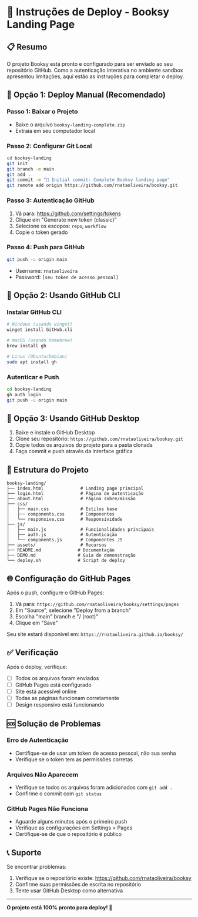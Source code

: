 # 🚀 Instruções de Deploy - Booksy Landing Page

## 📋 Resumo

O projeto Booksy está pronto e configurado para ser enviado ao seu repositório GitHub. Como a autenticação interativa no ambiente sandbox apresentou limitações, aqui estão as instruções para completar o deploy.

## 🔧 Opção 1: Deploy Manual (Recomendado)

### Passo 1: Baixar o Projeto
- Baixe o arquivo `booksy-landing-complete.zip` 
- Extraia em seu computador local

### Passo 2: Configurar Git Local
```bash
cd booksy-landing
git init
git branch -m main
git add .
git commit -m "🚀 Initial commit: Complete Booksy landing page"
git remote add origin https://github.com/rnataoliveira/booksy.git
```

### Passo 3: Autenticação GitHub
1. Vá para: https://github.com/settings/tokens
2. Clique em "Generate new token (classic)"
3. Selecione os escopos: `repo`, `workflow`
4. Copie o token gerado

### Passo 4: Push para GitHub
```bash
git push -u origin main
```
- Username: `rnataoliveira`
- Password: `[seu token de acesso pessoal]`

## 🔧 Opção 2: Usando GitHub CLI

### Instalar GitHub CLI
```bash
# Windows (usando winget)
winget install GitHub.cli

# macOS (usando Homebrew)
brew install gh

# Linux (Ubuntu/Debian)
sudo apt install gh
```

### Autenticar e Push
```bash
cd booksy-landing
gh auth login
git push -u origin main
```

## 🔧 Opção 3: Usando GitHub Desktop

1. Baixe e instale o GitHub Desktop
2. Clone seu repositório: `https://github.com/rnataoliveira/booksy.git`
3. Copie todos os arquivos do projeto para a pasta clonada
4. Faça commit e push através da interface gráfica

## 📁 Estrutura do Projeto

```
booksy-landing/
├── index.html              # Landing page principal
├── login.html              # Página de autenticação
├── about.html              # Página sobre/missão
├── css/
│   ├── main.css            # Estilos base
│   ├── components.css      # Componentes
│   └── responsive.css      # Responsividade
├── js/
│   ├── main.js             # Funcionalidades principais
│   ├── auth.js             # Autenticação
│   └── components.js       # Componentes JS
├── assets/                 # Recursos
├── README.md              # Documentação
├── DEMO.md                # Guia de demonstração
└── deploy.sh              # Script de deploy
```

## 🌐 Configuração do GitHub Pages

Após o push, configure o GitHub Pages:

1. Vá para: `https://github.com/rnataoliveira/booksy/settings/pages`
2. Em "Source", selecione "Deploy from a branch"
3. Escolha "main" branch e "/ (root)"
4. Clique em "Save"

Seu site estará disponível em: `https://rnataoliveira.github.io/booksy/`

## ✅ Verificação

Após o deploy, verifique:
- [ ] Todos os arquivos foram enviados
- [ ] GitHub Pages está configurado
- [ ] Site está acessível online
- [ ] Todas as páginas funcionam corretamente
- [ ] Design responsivo está funcionando

## 🆘 Solução de Problemas

### Erro de Autenticação
- Certifique-se de usar um token de acesso pessoal, não sua senha
- Verifique se o token tem as permissões corretas

### Arquivos Não Aparecem
- Verifique se todos os arquivos foram adicionados com `git add .`
- Confirme o commit com `git status`

### GitHub Pages Não Funciona
- Aguarde alguns minutos após o primeiro push
- Verifique as configurações em Settings > Pages
- Certifique-se de que o repositório é público

## 📞 Suporte

Se encontrar problemas:
1. Verifique se o repositório existe: https://github.com/rnataoliveira/booksy
2. Confirme suas permissões de escrita no repositório
3. Tente usar GitHub Desktop como alternativa

---

**O projeto está 100% pronto para deploy! 🎉**
